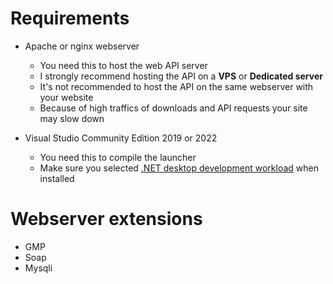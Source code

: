 # Requirements
- Apache or nginx webserver
  - You need this to host the web API server
  - I strongly recommend hosting the API on a **VPS** or **Dedicated server**
  - It's not recommended to host the API on the same webserver with your website
  - Because of high traffics of downloads and API requests your site may slow down

- Visual Studio Community Edition 2019 or 2022
  - You need this to compile the launcher
  - Make sure you selected [.NET desktop development workload](https://learn.microsoft.com/en-us/visualstudio/install/modify-visual-studio?view=vs-2022) when installed

# Webserver extensions
- GMP
- Soap
- Mysqli
